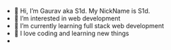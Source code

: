 - 👋 Hi, I’m Gaurav aka S1d. My NickName is S1d.
- 👀 I’m interested in web development 
- 🌱 I’m currently learning full stack web development 
- 💞️ I love coding and learning new things 
- 
  


